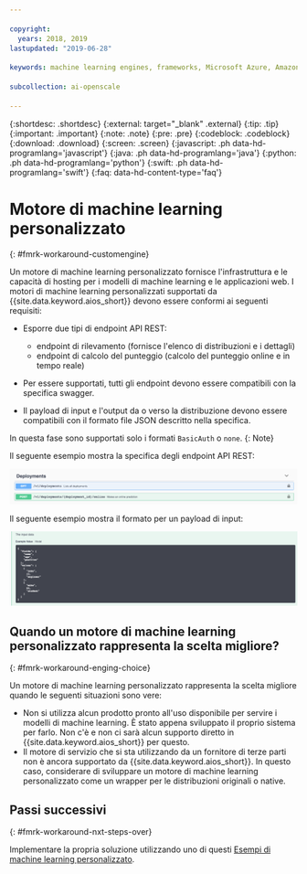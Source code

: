 ```yaml
---

copyright:
  years: 2018, 2019
lastupdated: "2019-06-28"

keywords: machine learning engines, frameworks, Microsoft Azure, Amazone SageMaker, custom ML engine 

subcollection: ai-openscale

---
```


{:shortdesc: .shortdesc}
{:external: target="_blank" .external}
{:tip: .tip}
{:important: .important}
{:note: .note}
{:pre: .pre}
{:codeblock: .codeblock}
{:download: .download}
{:screen: .screen}
{:javascript: .ph data-hd-programlang='javascript'}
{:java: .ph data-hd-programlang='java'}
{:python: .ph data-hd-programlang='python'}
{:swift: .ph data-hd-programlang='swift'}
{:faq: data-hd-content-type='faq'}

# Motore di machine learning personalizzato
{: #fmrk-workaround-customengine}

Un motore di machine learning personalizzato fornisce l'infrastruttura e le capacità di hosting per i modelli di machine learning e le applicazioni web. I motori di machine learning personalizzati supportati da {{site.data.keyword.aios_short}} devono essere conformi ai seguenti requisiti:

- Esporre due tipi di endpoint API REST:

   * endpoint di rilevamento (fornisce l'elenco di distribuzioni e i dettagli)
   * endpoint di calcolo del punteggio (calcolo del punteggio online e in tempo reale)

- Per essere supportati, tutti gli endpoint devono essere compatibili con la specifica swagger.

- Il payload di input e l'output da o verso la distribuzione devono essere compatibili con il formato file JSON descritto nella specifica.

In questa fase sono supportati solo i formati `BasicAuth` o `none`.
{: Note}

Il seguente esempio mostra la specifica degli endpoint API REST:

![Viene visualizzata la specifica degli endpoint API REST dal documento swagger](images/wosdeployments.png)


Il seguente esempio mostra il formato per un payload di input:

![Viene visualizzato l'esempio di payload di input](images/wosinputdata.png)


## Quando un motore di machine learning personalizzato rappresenta la scelta migliore?
{: #fmrk-workaround-enging-choice}

Un motore di machine learning personalizzato rappresenta la scelta migliore quando le seguenti situazioni sono vere:

- Non si utilizza alcun prodotto pronto all'uso disponibile per servire i modelli di machine learning. È stato appena sviluppato il proprio sistema per farlo. Non c'è e non ci sarà alcun supporto diretto in {{site.data.keyword.aios_short}} per questo.
- Il motore di servizio che si sta utilizzando da un fornitore di terze parti non è ancora supportato da {{site.data.keyword.aios_short}}. In questo caso, considerare di sviluppare un motore di machine learning personalizzato come un wrapper per le distribuzioni originali o native.

## Passi successivi
{: #fmrk-workaround-nxt-steps-over}

Implementare la propria soluzione utilizzando uno di questi [Esempi di machine learning personalizzato](/docs/services/ai-openscale?topic=ai-openscale-fmrk-workaround-cstmmlsengex).
